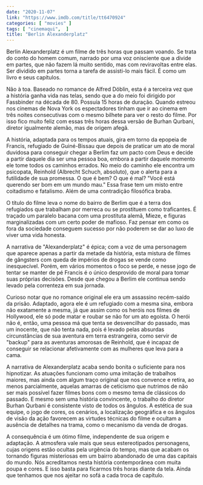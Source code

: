 ```yaml
---
date: "2020-11-07"
link: "https://www.imdb.com/title/tt6470924"
categories: [ "movies" ]
tags: [ "cinemaqui",  ]
title: "Berlin Alexanderplatz"
---
```

Berlin Alexanderplatz é um filme de três horas que passam voando. Se trata do conto do homem comum, narrado por uma voz onisciente que a divide em partes, que não fazem lá muito sentido, mas com reviravoltas entre elas. Ser dividido em partes torna a tarefa de assisti-lo mais fácil. É como um livro e seus capítulos.

Não à toa. Baseado no romance de Alfred Döblin, esta é a terceira vez que a história ganha vida nas telas, sendo que a do meio foi dirigido por Fassbinder na década de 80. Possuía 15 horas de duração. Quando estreou nos cinemas de Nova York os espectadores tinham que ir ao cinema em três noites consecutivas com o mesmo bilhete para ver o resto do filme. Por isso fico muito feliz com essas três horas dessa versão de Burhan Qurbani, diretor igualmente alemão, mas de origem afegã.

A história, adaptada para os tempos atuais, gira em torno da epopeia de Francis, refugiado de Guiné-Bissau que depois de praticar um ato de moral duvidosa para conseguir chegar a Berlim faz um pacto com Deus e decide a partir daquele dia ser uma pessoa boa, embora a partir daquele momento ele tome todos os caminhos errados. No meio do caminho ele encontra um psicopata, Reinhold (Albrecht Schuch, absoluto), que o alerta para a futilidade de sua promessa. O que é bem? O que é mal? "Você está querendo ser bom em um mundo mau." Essa frase tem um misto entre coitadismo e fatalismo. Além de uma contradição filosófica braba.

O título do filme leva o nome do bairro de Berlim que é a terra dos refugiados que trabalham por merreca ou se prostituem como traficantes. É traçado um paralelo bacana com uma prostituta alemã, Mieze, e figuras marginalizadas com um certo poder de mafioso. Faz pensar em como os fora da sociedade conseguem sucesso por não poderem se dar ao luxo de viver uma vida honesta.

A narrativa de "Alexanderplatz" é épica; com a voz de uma personagem que aparece apenas a partir da metade da história, esta mistura de filmes de gângsters com queda de impérios de drogas se vende como inesquecível. Porém, em vários momentos o foco se perde, e nesse jogo de tentar se manter de pé Francis é o único desprovido de moral para tomar suas próprias decisões. Desde que chegou a Berlim ele continua sendo levado pela correnteza em sua jornada.

Curioso notar que no romance original ele era um assassino recém-saído da prisão. Adaptado, agora ele é um refugiado com a mesma sina, embora não exatamente a mesma, já que assim como os heróis nos filmes de Hollywood, ele só pode matar e roubar se não for um ato egoísta. O herói não é, então, uma pessoa má que tenta se desvencilhar do passado, mas um inocente, que não tenta nada, pois é levado pelas absurdas circunstâncias de sua aventura em terra estrangeira, como servir de "backup" para as aventuras amorosas de Reinhold, que é incapaz de conseguir se relacionar afetivamente com as mulheres que leva para a cama.

A narrativa de Alexanderplatz acaba sendo bonita o suficiente para nos hipnotizar. As atuações funcionam como uma imitação de trabalhos maiores, mas ainda com algum traço original que nos convence e retira, ao menos parcialmente, aquelas amarras de ceticismo que nutrimos de não ser mais possível fazer filmes bons com o mesmo tema de clássicos do passado. E mesmo sem uma história convincente, o trabalho do diretor Burhan Qurbani é consistente visto de todos os ângulos. A estética de sua equipe, o jogo de cores, os cenários, a localização geográfica e os ângulos de visão da ação favorecem as virtudes técnicas do filme e ocultam a ausência de detalhes na trama, como o mecanismo da venda de drogas.

A consequência é um ótimo filme, independente de sua origem e adaptação. A atmosfera vale mais que seus estereotipados personagens, cujas origens estão ocultas pela urgência do tempo, mas que acabam os tornando figuras misteriosas em um bairro abandonado de uma das capitais do mundo. Nós acreditamos nesta história contemporânea com muita poupa e cores. E isso basta para ficarmos três horas diante da tela. Ainda que tenhamos que nos ajeitar no sofá a cada troca de capítulo.
